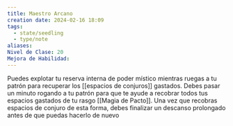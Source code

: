```yaml
---
title: Maestro Arcano
creation date: 2024-02-16 18:09
tags:
  - state/seedling
  - type/note
aliases: 
Nivel de Clase: 20
Mejora de Habilidad:
---
```

Puedes explotar tu reserva interna de poder místico mientras ruegas a tu patrón para recuperar los [[espacios de conjuros]] gastados. Debes pasar un minuto rogando a tu patrón para que te ayude a recobrar todos tus espacios gastados de tu rasgo [[Magia de Pacto]]. Una vez que recobras espacios de conjuro de esta forma, debes finalizar un descanso prolongado antes de que puedas hacerlo de nuevo


